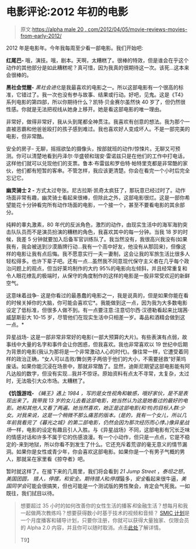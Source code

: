 # 电影评论:2012 年初的电影

> 原文:[https://alpha male 20 . com/2012/04/05/movie-reviews-movies-from-early-2012/](https://alphamale20.com/2012/04/05/movie-reviews-movies-from-early-2012/)

2012 年是电影年。今年我每周至少看一部电影。我们开始吧:

**红尾巴-** 哦，演技。哦，剧本。天啊，太糟糕了。很棒的特效，但是谁会在乎这个动作的其他部分是如此糟糕呢？真可惜，因为我真的很期待这一次。该死...这本来会很棒的。

**黑社会觉醒-** *黑社会进化*是我最喜欢的电影之一。所以这部电影有一个很高的标准，它错过了。我一次也没有参与故事、结果或行动。好吧，见鬼。这是《T4》系列电影的第四部，所以你期待什么？凯特·贝金赛尔虽然快 40 岁了，但仍然很性感。你就是无法把视线从她身上移开。她是看这部电影的唯一理由。

非常好，做得非常好，我从头到尾都全神贯注。我喜欢有创意的想法。我为那个一直被恶霸和他爸爸殴打的孩子感到难过。我也喜欢好人变成坏人。不是一部完美的电影，但非常酷。

安全的房子- 无聊，摇摇欲坠的摄像头，按部就班的动作/惊悚片。无聊又可预测。你可以清楚地看到丹泽尔·华盛顿和瑞安·雷诺兹只是在他们的工作中打电话，这样他们就可以兑现他们的支票。鲁本·布雷兹和罗伯特·帕特里克都是非常酷的家伙，他们都有短暂的客串。不管怎样，我应该更清楚。你会在看完一个小时后完全忘记它。

**幽灵骑士 2 -** 方式太过夸张。尼古拉斯·凯奇太疯狂了，那玩意已经过时了。动作场面非常有趣，幽灵骑士看起来很棒，但除此之外，这部电影很烂。这是一部你希望能花十分钟看完所有动作场面的电影，一个接一个，甚至不要看电影的其余部分。

纯粹的睾丸激素，80 年代的反派角色，激烈的动作，由现实生活中的海军海豹突击队队员而不是演员扮演的糟糕的角色，我喜欢其中的每一分钟。当我 18 岁的时候，我差 5 分钟就要加入后备军官训练队了。我当然没有，我很高兴我没有(如果我有，我会被送到沙漠盾牌行动...我有一个高中好友，他没有从那回来)，但像这样的电影让我有点后悔。我不愿意实行一夫一妻制，这会让我的军旅生活比很多人轻松得多。也许下辈子吧。还有一点...虽然我不同意现代保守主义者在几乎每个政治问题上的观点，但当好莱坞制作的大约 95%的电影向左倾斜，并且经常重复和令人眼花缭乱的极端时，从保守的角度制作的这样的电影是一股非常受欢迎的新鲜空气。

这意味着战争- 这是你看过的最愚蠢的电影之一，我是说真的，但是如果你能在看的时候关掉你的大脑，你可能会喜欢它*。我能做到这一点，因为我为大多数电影设定了低标准，但很多人做不到。有一点要注意:注意切尔西·汉德勒看起来比瑞茜·威瑟斯彭大 10-15 岁，尽管他们在现实生活中只相差一岁。毒品和酒精会做到这一点。*

异星战场- 这是一部非常非常好的电影(一部大预算的大片)。有些表演有点弱，故事线中大量的名字和事件会让你困惑，但我喜欢。我也非常喜欢以 19 世纪中后期为背景的电影(我认为那将是一个非常激动人心的时代)。像往常一样，它遭受着同样的政治正确，“女人可以击败/舞剑男子两倍于他们的大小，不需要拯救”好莱坞废话。如果你能沉浸在场景中，那就非常酷了。显然，迪斯尼期望这部电影能有阿凡达般的数字，但没有实现...我并不惊讶。原始资料有点太不寻常，太复杂，太过时，无法吸引大众市场。太糟糕了。

**《饥饿游戏-** *《蝇王》*遇上 *1984* ，写的是女性视角和敏感，哦好家伙，是不是表现出来了。我带我 13 岁的女儿去看这部电影，她当然认为这是她看过的最好的电影。她和其他人又看了两遍。她当然喜欢，她正是这部电影(和书)的目标人群:少女。对我来说，这是一个稍微不那么痛苦的版本。(是的，我有一个女儿，所以几年前我看完了《暮光之城》的第二部电影，仍然会因为那次经历而心悸。)像*异星战场*一样，电影的设定有趣且引人入胜。与《异星战场》不同，这部电影有冗长乏味的情感对话和许多不属于它的伤感浪漫。有一个小动作，但只是一点点，它是不稳定的-来到地狱，所以你看不到发生了什么。它还充斥着荒谬的毫无意义的情节漏洞。如果你是女性或青少年，你会喜欢这部电影。如果你是一个有男子气概的男人，那就呆在家里看《掠夺者》吧。

暂时就这样了。在接下来的几周里，我们将会看到 *21 Jump Street* ，*泰坦之怒*，*美国团圆，* *猎人，停摆，*和*安全。*期待*猎人*和*停摆*最多，*安全*看起来很牛逼，*美国同学会*可能会很搞笑，但也可能是一个测试版的男性聚会，肯定会气死我。一如既往，我们拭目以待。

> 想要超过 35 小时的如何改善你的女性生活的播客*和*金融生活？想每月和我一起做两次教练吗？想要获得数小时基于技术的视频和音频？ [SMIC 计划](https://alphamale20.kartra.com/page/vIL17)是一个月度播客和辅导计划，只要你注册，你就可以获得大量独家、仅限会员的 Alpha 2.0 内容，并且你可以随时取消。点击[此处](https://alphamale20.kartra.com/page/vIL17)了解详情。
> 
> T9】